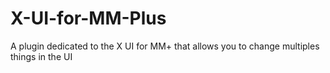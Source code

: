 # X-UI-for-MM-Plus
A plugin dedicated to the X UI for MM+ that allows you to change multiples things in the UI